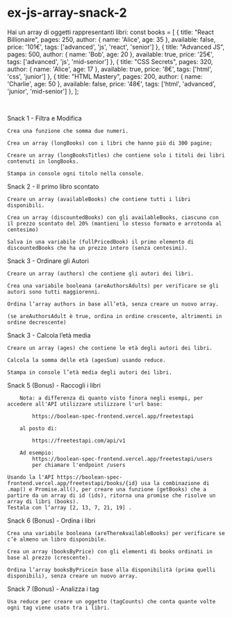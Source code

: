 # ex-js-array-snack-2

Hai un array di oggetti rappresentanti libri:
    const books = [
        { 
            title: "React Billionaire", 
            pages: 250, 
            author: {
                name: 'Alice',
                age: 35
            },
            available: false,
            price: '101€',
            tags: ['advanced', 'js', 'react', 'senior']
        },
        { 
            title: "Advanced JS", 
            pages: 500, 
            author: {
                name: 'Bob',
                age: 20
            },
            available: true,
            price: '25€',
            tags: ['advanced', 'js', 'mid-senior']
        },
        { 
            title: "CSS Secrets", 
            pages: 320, 
            author: {
                name: 'Alice',
                age: 17
            },
            available: true,
            price: '8€',
            tags: ['html', 'css', 'junior']
        },
        { 
            title: "HTML Mastery", 
            pages: 200, 
            author: {
                name: 'Charlie',
                age: 50
            },
            available: false,
            price: '48€',
            tags: ['html', 'advanced', 'junior', 'mid-senior']
        },
    ];

​

Snack 1 - Filtra e Modifica

    Crea una funzione che somma due numeri.

    Crea un array (longBooks) con i libri che hanno più di 300 pagine;
    
    Creare un array (longBooksTitles) che contiene solo i titoli dei libri contenuti in longBooks.

    Stampa in console ogni titolo nella console.



Snack 2 - Il primo libro scontato

    Creare un array (availableBooks) che contiene tutti i libri disponibili.

    Crea un array (discountedBooks) con gli availableBooks, ciascuno con il prezzo scontato del 20% (mantieni lo stesso formato e arrotonda al centesimo)

    Salva in una variabile (fullPricedBook) il primo elemento di discountedBooks che ha un prezzo intero (senza centesimi).



Snack 3 - Ordinare gli Autori

    Creare un array (authors) che contiene gli autori dei libri.

    Crea una variabile booleana (areAuthorsAdults) per verificare se gli autori sono tutti maggiorenni.

    Ordina l’array authors in base all’età, senza creare un nuovo array.

    (se areAuthorsAdult è true, ordina in ordine crescente, altrimenti in ordine decrescente)



Snack 3 - Calcola l’età media

    Creare un array (ages) che contiene le età degli autori dei libri.

    Calcola la somma delle età (agesSum) usando reduce.

    Stampa in console l’età media degli autori dei libri.



Snack 5 (Bonus) - Raccogli i libri

        Nota: a differenza di quanto visto finora negli esempi, per accedere all'API utilizzare utilizzare l'url base:

            https://boolean-spec-frontend.vercel.app/freetestapi

        al posto di:

            https://freetestapi.com/api/v1

        Ad esempio:
            https://boolean-spec-frontend.vercel.app/freetestapi/users
            per chiamare l'endpoint /users

    Usando la l'API https://boolean-spec-frontend.vercel.app/freetestapi/books/{id} usa la combinazione di .map() e Promise.all(), per creare una funzione (getBooks) che a partire da un array di id (ids), ritorna una promise che risolve un array di libri (books).
    Testala con l’array [2, 13, 7, 21, 19] .



Snack 6 (Bonus) - Ordina i libri

    Crea una variabile booleana (areThereAvailableBooks) per verificare se c’è almeno un libro disponibile.

    Crea un array (booksByPrice) con gli elementi di books ordinati in base al prezzo (crescente).

    Ordina l’array booksByPricein base alla disponibilità (prima quelli disponibili), senza creare un nuovo array.



Snack 7 (Bonus) - Analizza i tag

    Usa reduce per creare un oggetto (tagCounts) che conta quante volte ogni tag viene usato tra i libri.
